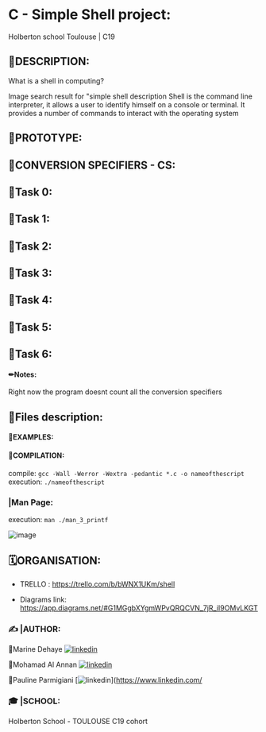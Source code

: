 # C - Simple Shell project:
Holberton school Toulouse | C19

## 📝DESCRIPTION:

What is a shell in computing?

Image search result for "simple shell description
Shell is the command line interpreter, it allows a user to identify himself on a console or terminal. It provides a number of commands to interact with the operating system

## 📝PROTOTYPE:


## 📝CONVERSION SPECIFIERS - CS:

## 🔶Task 0:

## 🔶Task 1:

## 🔶Task 2:

## 🔶Task 3:

## 🔶Task 4:

## 🔶Task 5:

## 🔶Task 6:

#### ✏Notes:
Right now the program doesnt count all the conversion specifiers

## 📝Files description:

#### 📃EXAMPLES:

#### 📃COMPILATION:
compile:
`gcc -Wall -Werror -Wextra -pedantic *.c -o nameofthescript`
execution: `./nameofthescript`
 

### |Man Page:
execution: `man ./man_3_printf`

![image](https://user-images.githubusercontent.com/113889290/201114945-98ab7784-5a04-4457-bf88-ee65c20b48e0.png)

## 🗓ORGANISATION:

- TRELLO :
  https://trello.com/b/bWNX1UKm/shell

- Diagrams link:  
  https://app.diagrams.net/#G1MGgbXYgmWPvQRQCVN_7jR_iI9OMvLKGT

### ✍ |AUTHOR: 
🔸Marine Dehaye
[![linkedin](https://img.shields.io/badge/linkedin-white?style=for-the-badge&logo=linkedin&logoColor=black)](https://www.linkedin.com/in/marine-dehaye-9a5b39127/?originalSubdomain=fr)

🔸Mohamad Al Annan 
[![linkedin](https://img.shields.io/badge/linkedin-white?style=for-the-badge&logo=linkedin&logoColor=black)](https://www.linkedin.com/in/mohamad-al-annan-325b0776/?originalSubdomain=lb)

🔸Pauline Parmigiani
[![linkedin](https://img.shields.io/badge/linkedin-white?style=for-the-badge&logo=linkedin&logoColor=black)](https://www.linkedin.com/

### 🎓 |SCHOOL:
Holberton School - TOULOUSE
C19 cohort
